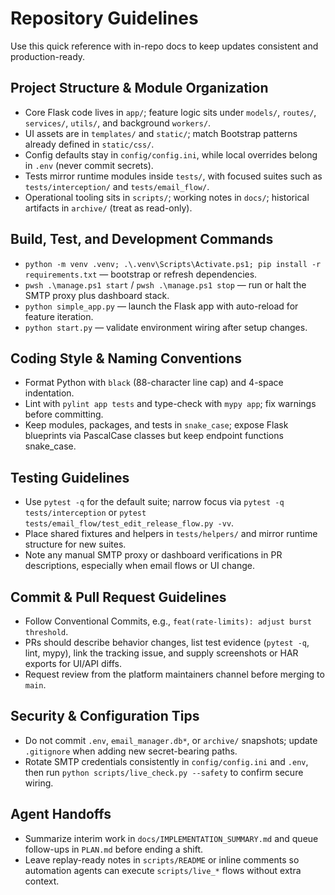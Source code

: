 # Repository Guidelines

Use this quick reference with in-repo docs to keep updates consistent and production-ready.

## Project Structure & Module Organization
- Core Flask code lives in `app/`; feature logic sits under `models/`, `routes/`, `services/`, `utils/`, and background `workers/`.
- UI assets are in `templates/` and `static/`; match Bootstrap patterns already defined in `static/css/`.
- Config defaults stay in `config/config.ini`, while local overrides belong in `.env` (never commit secrets).
- Tests mirror runtime modules inside `tests/`, with focused suites such as `tests/interception/` and `tests/email_flow/`.
- Operational tooling sits in `scripts/`; working notes in `docs/`; historical artifacts in `archive/` (treat as read-only).

## Build, Test, and Development Commands
- `python -m venv .venv; .\.venv\Scripts\Activate.ps1; pip install -r requirements.txt` — bootstrap or refresh dependencies.
- `pwsh .\manage.ps1 start` / `pwsh .\manage.ps1 stop` — run or halt the SMTP proxy plus dashboard stack.
- `python simple_app.py` — launch the Flask app with auto-reload for feature iteration.
- `python start.py` — validate environment wiring after setup changes.

## Coding Style & Naming Conventions
- Format Python with `black` (88-character line cap) and 4-space indentation.
- Lint with `pylint app tests` and type-check with `mypy app`; fix warnings before committing.
- Keep modules, packages, and tests in `snake_case`; expose Flask blueprints via PascalCase classes but keep endpoint functions snake_case.

## Testing Guidelines
- Use `pytest -q` for the default suite; narrow focus via `pytest -q tests/interception` or `pytest tests/email_flow/test_edit_release_flow.py -vv`.
- Place shared fixtures and helpers in `tests/helpers/` and mirror runtime structure for new suites.
- Note any manual SMTP proxy or dashboard verifications in PR descriptions, especially when email flows or UI change.

## Commit & Pull Request Guidelines
- Follow Conventional Commits, e.g., `feat(rate-limits): adjust burst threshold`.
- PRs should describe behavior changes, list test evidence (`pytest -q`, lint, mypy), link the tracking issue, and supply screenshots or HAR exports for UI/API diffs.
- Request review from the platform maintainers channel before merging to `main`.

## Security & Configuration Tips
- Do not commit `.env`, `email_manager.db*`, or `archive/` snapshots; update `.gitignore` when adding new secret-bearing paths.
- Rotate SMTP credentials consistently in `config/config.ini` and `.env`, then run `python scripts/live_check.py --safety` to confirm secure wiring.

## Agent Handoffs
- Summarize interim work in `docs/IMPLEMENTATION_SUMMARY.md` and queue follow-ups in `PLAN.md` before ending a shift.
- Leave replay-ready notes in `scripts/README` or inline comments so automation agents can execute `scripts/live_*` flows without extra context.

